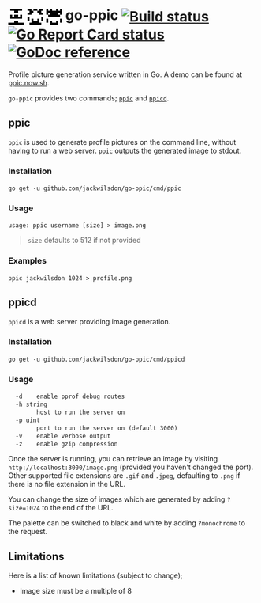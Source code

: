 # <img src="./assets/go-ppic.png" width="32" height="32" valign="middle" title="go-ppic example"> <img src="./assets/hello-world.png" width="32" height="32" valign="middle" title="go-ppic hello-world example"> <img src="./assets/jackwilsdon.png" width="32" height="32" valign="middle" title="go-ppic jackwilsdon example"> go-ppic <a href="https://travis-ci.org/jackwilsdon/go-ppic" title="Build status"><img src="https://img.shields.io/travis/jackwilsdon/go-ppic.svg" valign="middle" title="Build status"></a> <a href="https://goreportcard.com/report/github.com/jackwilsdon/go-ppic" title="Go Report Card"><img src="https://goreportcard.com/badge/github.com/jackwilsdon/go-ppic" valign="middle" title="Go Report Card status"></a> <a href="https://godoc.org/github.com/jackwilsdon/go-ppic" title="GoDoc reference"><img src="https://godoc.org/github.com/jackwilsdon/go-ppic?status.svg" valign="middle" title="GoDoc reference"></a>

Profile picture generation service written in Go. A demo can be found at [ppic.now.sh](https://ppic.now.sh/hello).

`go-ppic` provides two commands; [`ppic`](#ppic) and [`ppicd`](#ppicd).

## ppic

`ppic` is used to generate profile pictures on the command line, without having to run a web server. `ppic` outputs the generated image to stdout.

### Installation

```Shell
go get -u github.com/jackwilsdon/go-ppic/cmd/ppic
```

### Usage

```Text
usage: ppic username [size] > image.png
```

> `size` defaults to 512 if not provided

### Examples

```Shell
ppic jackwilsdon 1024 > profile.png
```

## ppicd

`ppicd` is a web server providing image generation.

### Installation

```Shell
go get -u github.com/jackwilsdon/go-ppic/cmd/ppicd
```

### Usage

```Text
  -d	enable pprof debug routes
  -h string
    	host to run the server on
  -p uint
    	port to run the server on (default 3000)
  -v	enable verbose output
  -z	enable gzip compression
```

Once the server is running, you can retrieve an image by visiting `http://localhost:3000/image.png` (provided you haven't changed the port). Other supported file extensions are `.gif` and `.jpeg`, defaulting to `.png` if there is no file extension in the URL.

You can change the size of images which are generated by adding `?size=1024` to the end of the URL.

The palette can be switched to black and white by adding `?monochrome` to the request.

## Limitations

Here is a list of known limitations (subject to change);

* Image size must be a multiple of 8
